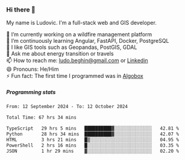 ### Hi there 👋

My name is Ludovic. I'm a full-stack web and GIS developer.

 🔭 I’m currently working on a wildfire management platform<br/>
 🌱 I’m continuously learning Angular, FastAPI, Docker, PostgreSQL<br/>
 👯 I like GIS tools such as Geopandas, PostGIS, GDAL<br/>
 💬 Ask me about energy transition or travels<br/>
 📫 How to reach me: ludo.beghin@gmail.com or [Linkedin](https://www.linkedin.com/in/ludovic-beghin/)<br/>
 😄 Pronouns: He/Him<br/>
 ⚡ Fun fact: The first time I programmed was in [Algobox](https://fr.wikipedia.org/wiki/Algobox)<br/>

##### Programming stats
<!--START_SECTION:waka-->

```txt
From: 12 September 2024 - To: 12 October 2024

Total Time: 67 hrs 34 mins

TypeScript   29 hrs 5 mins   ██████████▓░░░░░░░░░░░░░░   42.81 %
Python       28 hrs 34 mins  ██████████▓░░░░░░░░░░░░░░   42.07 %
HTML         3 hrs 21 mins   █▒░░░░░░░░░░░░░░░░░░░░░░░   04.95 %
PowerShell   2 hrs 16 mins   █░░░░░░░░░░░░░░░░░░░░░░░░   03.35 %
JSON         1 hr 29 mins    ▓░░░░░░░░░░░░░░░░░░░░░░░░   02.20 %
```

<!--END_SECTION:waka-->
